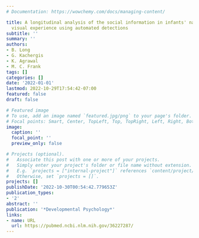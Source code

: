```yaml
---
# Documentation: https://wowchemy.com/docs/managing-content/

title: A longitudinal analysis of the social information in infants' naturalistic
  visual experience using automated detections
subtitle: ''
summary: ''
authors:
- B. Long
- G. Kachergis
- K. Agrawal
- M. C. Frank
tags: []
categories: []
date: '2022-01-01'
lastmod: 2022-10-29T17:54:42-07:00
featured: false
draft: false

# Featured image
# To use, add an image named `featured.jpg/png` to your page's folder.
# Focal points: Smart, Center, TopLeft, Top, TopRight, Left, Right, BottomLeft, Bottom, BottomRight.
image:
  caption: ''
  focal_point: ''
  preview_only: false

# Projects (optional).
#   Associate this post with one or more of your projects.
#   Simply enter your project's folder or file name without extension.
#   E.g. `projects = ["internal-project"]` references `content/project/deep-learning/index.md`.
#   Otherwise, set `projects = []`.
projects: []
publishDate: '2022-10-30T00:54:42.779653Z'
publication_types:
- '2'
abstract: ''
publication: '*Developmental Psychology*'
links:
- name: URL
  url: https://pubmed.ncbi.nlm.nih.gov/36227287/
---
```

